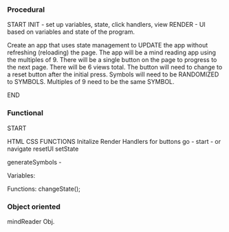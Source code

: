 ### Procedural ###

START
INIT - set up variables, state, click handlers, view
RENDER - UI based on variables and state of the program.

Create an app that uses state management to UPDATE the app without refreshing (reloading) the page. The app will be a mind reading app using the multiples of 9. There will be a single button on the page to progress to the next page. There will be 6 views total. The button will need to change to a reset button after the initial press. Symbols will need to be RANDOMIZED to SYMBOLS. Multiples of 9 need to be the same SYMBOL.

END

### Functional ###
START

HTML
CSS
FUNCTIONS
Initalize
Render
Handlers for buttons
go - start - or navigate
resetUI
setState

generateSymbols - 

Variables:

Functions:
changeState();

### Object oriented ###

mindReader Obj.

